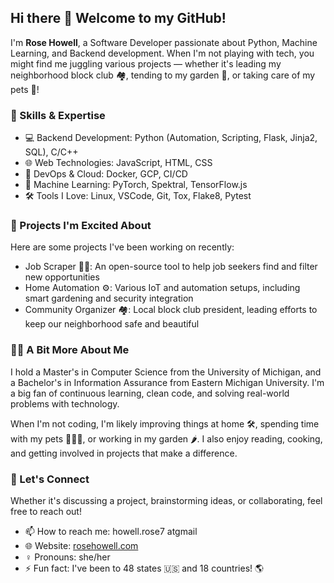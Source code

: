 ## Hi there 👋 Welcome to my GitHub!

I'm __Rose Howell__, a Software Developer passionate about Python, Machine Learning, and Backend development. When I'm not playing with tech, you might find me juggling various projects — whether it's leading my neighborhood block club 🏘️, tending to my garden 🌱, or taking care of my pets 🐾!


### 🔧 Skills & Expertise

- 💻 Backend Development: Python (Automation, Scripting, Flask, Jinja2, SQL), C/C++
- 🌐 Web Technologies: JavaScript, HTML, CSS
- 🚀 DevOps & Cloud: Docker, GCP, CI/CD
- 🤖 Machine Learning: PyTorch, Spektral, TensorFlow.js
- 🛠️ Tools I Love: Linux, VSCode, Git, Tox, Flake8, Pytest


### 🌟 Projects I'm Excited About

Here are some projects I've been working on recently:

- Job Scraper 🕵️‍♀️: An open-source tool to help job seekers find and filter new opportunities
- Home Automation ⚙️: Various IoT and automation setups, including smart gardening and security integration
- Community Organizer 🏘️: Local block club president, leading efforts to keep our neighborhood safe and beautiful


### 👩‍💻 A Bit More About Me

I hold a Master's in Computer Science from the University of Michigan, and a Bachelor's in Information Assurance from Eastern Michigan University. I'm a big fan of continuous learning, clean code, and solving real-world problems with technology.

When I'm not coding, I'm likely improving things at home 🛠️, spending time with my pets 🐶🐱🐔, or working in my garden 🌶️. I also enjoy reading, cooking, and getting involved in projects that make a difference.


### 💬 Let's Connect

Whether it's discussing a project, brainstorming ideas, or collaborating, feel free to reach out!

- 📫 How to reach me: howell.rose7 atgmail
- 🌐 Website: <a href="https://rosehowell.com/" target="_blank">rosehowell.com</a>
- ♀️ Pronouns: she/her
- ⚡ Fun fact: I've been to 48 states 🇺🇸 and 18 countries! 🌎


<!--
**rhowell7/rhowell7** is a ✨ _special_ ✨ repository because its `README.md` (this file) appears on your GitHub profile.

Here are some ideas to get you started:

- 🔭 I’m currently working on ...
- 🌱 I’m currently learning ...
- 👯 I’m looking to collaborate on ...
- 🤔 I’m looking for help with ...
- 💬 Ask me about ...
- 📫 How to reach me: ...
- 😄 Pronouns: ...
- ⚡ Fun fact: ...
-->
